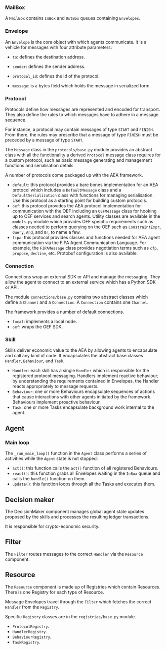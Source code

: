 ### MailBox

A `MailBox` contains `InBox` and `OutBox` queues containing `Envelopes`.

### Envelope

An `Envelope` is the core object with which agents communicate. It is a vehicle for messages with four attribute parameters:

* `to`: defines the destination address.

* `sender`: defines the sender address.

* `protocol_id`: defines the id of the protocol.

* `message`: is a bytes field which holds the message in serialized form.



### Protocol

Protocols define how messages are represented and encoded for transport. They also define the rules to which messages have to adhere in a message sequence. 

For instance, a protocol may contain messages of type `START` and `FINISH`. From there, the rules may prescribe that a message of type `FINISH` must be preceded by a message of type `START`.

The `Message` class in the `protocols/base.py` module provides an abstract class with all the functionality a derived `Protocol` message class requires for a custom protocol, such as basic message generating and management functions and serialisation details.

A number of protocols come packaged up with the AEA framework.

* `default`: this protocol provides a bare bones implementation for an AEA protocol which includes a `DefaultMessage` class and a `DefaultSerialization` class with functions for managing serialisation. Use this protocol as a starting point for building custom protocols.
* `oef`: this protocol provides the AEA protocol implementation for communication with the OEF including an `OEFMessage` class for hooking up to OEF services and search agents. Utility classes are available in the `models.py` module which provides OEF specific requirements such as classes needed to perform querying on the OEF such as `ConstraintExpr`, `Query`, `And`, and `Or`, to name a few.
* `fipa`: this protocol provides classes and functions needed for AEA agent communication via the FIPA Agent Communication Language. For example, the `FIPAMessage` class provides negotiation terms such as `cfp`, `propose`, `decline`, etc. Protobuf configuration is also available.

### Connection

Connections wrap an external SDK or API and manage the messaging. They allow the agent to connect to an external service which has a Python SDK or API. 

The module `connections/base.py` contains two abstract classes which define a `Channel` and a `Connection`. A `Connection` contains one `Channel`.

The framework provides a number of default connections.

* `local`: implements a local node.
* `oef`: wraps the OEF SDK.

### Skill

Skills deliver economic value to the AEA by allowing agents to encapsulate and call any kind of code. It encapsulates the abstract base classes `Handler`, `Behaviour`, and `Task`.

* `Handler`: each skill has a single `Handler` which is responsible for the registered protocol messaging. Handlers implement reactive behaviour; by understanding the requirements contained in Envelopes, the Handler reacts appropriately to message requests. 
* `Behaviour`: one or more Behaviours encapsulate sequences of actions that cause interactions with other agents initiated by the framework. Behaviours implement proactive behaviour.
* `Task`: one or more Tasks encapsulate background work internal to the agent.



## Agent 

### Main loop

The `_run_main_loop()` function in the `Agent` class performs a series of activities while the `Agent` state is not stopped.

* `act()`: this function calls the `act()` function of all registered Behaviours.
* `react()`: this function grabs all Envelopes waiting in the `InBox` queue and calls the `handle()` function on them.
* `update()`: this function loops through all the Tasks and executes them.


## Decision maker

The DecisionMaker component manages global agent state updates proposed by the skills and processes the resulting ledger transactions.

It is responsible for crypto-economic security.


## Filter

The `Filter` routes messages to the correct `Handler` via the `Resource` component.


## Resource 

The `Resource` component is made up of Registries which contain Resources. There is one Registry for each type of Resource. 

Message Envelopes travel through the `Filter` which fetches the correct `Handler` from the `Registry`.

Specific `Registry` classes are in the `registries/base.py` module.

* `ProtocolRegistry`.
* `HandlerRegistry`. 
* `BehaviourRegistry`.
* `TaskRegistry`.



<br />


